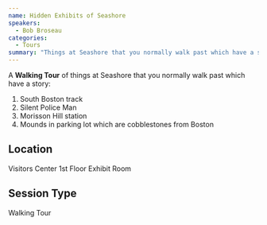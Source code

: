 ```yaml
---
name: Hidden Exhibits of Seashore
speakers:
  - Bob Broseau
categories:
  - Tours
summary: "Things at Seashore that you normally walk past which have a story: South Boston track; Silent Police Man; Morisson Hill station; Mounds in parking lot which are cobblestones from Boston"
---
```



A **Walking Tour** of things at Seashore that you normally walk past which have a story:
1. South Boston track
2. Silent Police Man
3. Morisson Hill station
4. Mounds in parking lot which are cobblestones from Boston

## Location

Visitors Center 1st Floor Exhibit Room

## Session Type

Walking Tour

